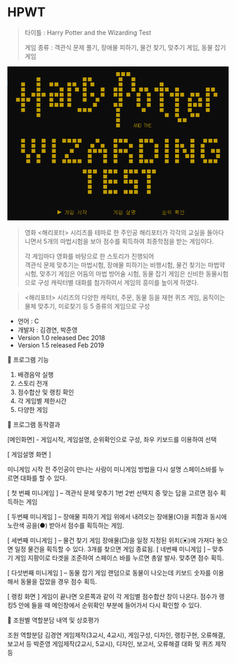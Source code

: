 HPWT
=====
>타이틀 : Harry Potter and the Wizarding Test
>
>게임 종류 : 객관식 문제 풀기, 장애물 피하기, 물건 찾기, 맞추기 게임, 동물 잡기 게임
>
![Alt text](/titlescene.png)

>영화 <해리포터> 시리즈를 테마로 한 주인공 해리포터가 각각의 교실을 돌아다니면서 5개의 마법시험을 보아 점수를 획득하여 최종학점을 받는 게임이다. 
>
>각 게임마다 영화를 바탕으로 한 스토리가 진행되어<br>
>객관식 문제 맞추기는 마법시험, 장애물 피하기는 비행시험, 물건 찾기는 마법약 시험, 맞추기 게임은 어둠의 마법 방어술 시험, 동물 잡기 게임은 신비한 동물시험으로 구성 
>캐릭터별 대화를 첨가하여서 게임의 흥미를 높이게 하였다.



><해리포터> 시리즈의 다양한 캐릭터, 주문, 동물 등을 재현
>퀴즈 게임, 움직이는 물체 맞추기, 미로찾기 등 5 종류의 게임으로 구성

+ 언어 : C   
+ 개발자 : 김경연, 박준영
+ Version 1.0  released Dec 2018
+ Version 1.5  released Feb 2019

 프로그램 기능
1. 배경음악 실행
2. 스토리 전개
3. 점수합산 및 랭킹 확인
4. 각 게임별 제한시간
5. 다양한 게임

 프로그램 동작결과

[메인화면] - 게임시작, 게임설명, 순위확인으로 구성, 좌우 키보드를 이용하여 선택

[ 게임설명 화면 ]


미니게임 시작 전 주인공이 만나는 사람이 미니게임 방법을 다시 설명
스페이스바를 누르면 대화를 할 수 있다.


[ 첫 번째 미니게임 ] – 객관식 문제 맞추기
1번 2번 선택지 중 맞는 답을 고르면 점수 획득하는 게임



[ 두번째 미니게임 ] – 장애물 피하기 게임
위에서 내려오는 장애물(○)을 피함과 동시에 노란색 공을(●) 받아서 점수를 획득하는 게임. 


[ 세번째 미니게임 ] – 물건 찾기 게임
장애물(□)을 일정 지정된 위치(▣)에 가져다 놓으면 일정 물건을 획득할 수 있다. 
3개를 찾으면 게임 종료됨.
[ 네번째 미니게임 ] – 맞추기 게임
지팡이로 타겟을 조준하여 스페이스 바를 누르면 총알 발사. 맞추면 점수 획득.


[ 다섯번째 미니게임 ] – 동물 잡기 게임
랜덤으로 동물이 나오는데 키보드 숫자를 이용해서 동물을 잡았을 경우 점수 획득.


[ 랭킹 화면 ] 
게임이 끝나면 오른쪽과 같이 각 게임별 점수합산 창이 나온다.
점수가 랭킹5 안에 들을 때 메인창에서 순위확인 부분에 들어가서 다시 확인할 수 있다.



 조원별 역할분담 내역 및 상호평가

조원
역할분담 
김경연
게임제작(3교시, 4교시), 게임구성, 디자인, 랭킹구현, 오류해결, 보고서 등
박준영
게임제작(2교시, 5교시), 디자인, 보고서, 오류해결 
대화 및 퀴즈 제작 등

